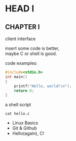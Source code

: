 # HEAD I

## CHAPTER I

client interface

insert some code is better,  
maybe C or shell is good.  

code examples:

```C
#include<stdio.h>
int main()
{
    printf("Hello, world!\n");
    return 0;
}
```
a shell script
```shell
cat hello.c
```
<ul>
<li>Linux Basics</li>
<li>Git & Github</li>
<li>Hello(again), C!</li>
<ul>
